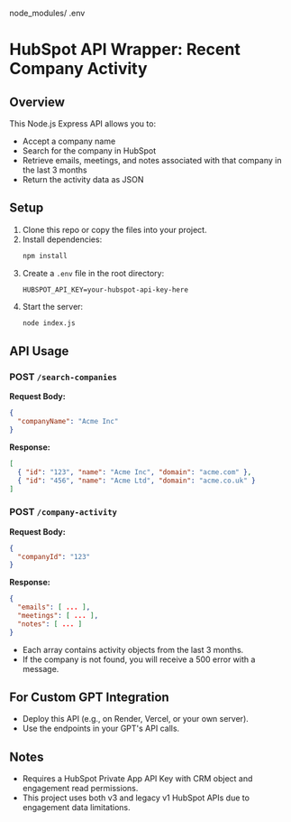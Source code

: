 node_modules/
.env 

# HubSpot API Wrapper: Recent Company Activity

## Overview
This Node.js Express API allows you to:
- Accept a company name
- Search for the company in HubSpot
- Retrieve emails, meetings, and notes associated with that company in the last 3 months
- Return the activity data as JSON

## Setup

1. Clone this repo or copy the files into your project.
2. Install dependencies:
   ```bash
   npm install
   ```
3. Create a `.env` file in the root directory:
   ```env
   HUBSPOT_API_KEY=your-hubspot-api-key-here
   ```
4. Start the server:
   ```bash
   node index.js
   ```

## API Usage

### POST `/search-companies`

**Request Body:**
```json
{
  "companyName": "Acme Inc"
}
```
**Response:**
```json
[
  { "id": "123", "name": "Acme Inc", "domain": "acme.com" },
  { "id": "456", "name": "Acme Ltd", "domain": "acme.co.uk" }
]
```

### POST `/company-activity`

**Request Body:**
```json
{
  "companyId": "123"
}
```
**Response:**
```json
{
  "emails": [ ... ],
  "meetings": [ ... ],
  "notes": [ ... ]
}
```

- Each array contains activity objects from the last 3 months.
- If the company is not found, you will receive a 500 error with a message.

## For Custom GPT Integration
- Deploy this API (e.g., on Render, Vercel, or your own server).
- Use the endpoints in your GPT's API calls.

## Notes
- Requires a HubSpot Private App API Key with CRM object and engagement read permissions.
- This project uses both v3 and legacy v1 HubSpot APIs due to engagement data limitations. 
